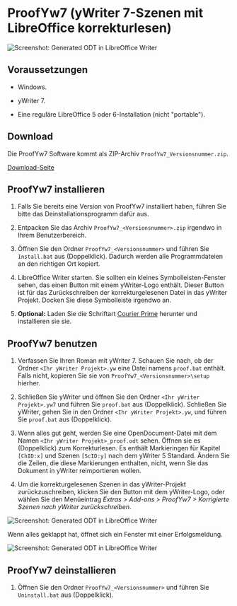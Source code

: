 # ProofYw7 (yWriter 7-Szenen mit LibreOffice korrekturlesen)

![Screenshot: Generated ODT in LibreOffice Writer](https://raw.githubusercontent.com/peter88213/ProofYw/master/docs/Screenshots/screenshot1d.png)

## Voraussetzungen

* Windows.

* yWriter 7.

* Eine reguläre LibreOffice 5 oder 6-Installation (nicht "portable").

## Download

Die ProofYw7 Software kommt als ZIP-Archiv `ProofYw7_Versionsnummer.zip`. 

[Download-Seite](https://github.com/peter88213/ProofYw7/releases)

## ProofYw7 installieren

1. Falls Sie bereits eine Version von ProofYw7 installiert haben, führen Sie bitte das Deinstallationsprogramm dafür aus. 

2. Entpacken Sie das Archiv `ProofYw7_<Versionsnummer>.zip` irgendwo in Ihrem Benutzerbereich.  

3. Öffnen Sie den Ordner `ProofYw7_<Versionsnummer>` und führen Sie `Install.bat` aus (Doppelklick). Dadurch werden alle Programmdateien an den richtigen Ort kopiert.

4. LibreOffice Writer starten. Sie sollten ein kleines Symbolleisten-Fenster sehen, das einen Button mit einem yWriter-Logo enthält. Dieser Button ist für das Zurückschreiben der korrekturgelesenen Datei in das yWriter Projekt. Docken Sie diese Symbolleiste irgendwo an. 

4. __Optional:__  Laden Sie die Schriftart [Courier Prime](https://quoteunquoteapps.com/courierprime) herunter und installieren sie sie.



## ProofYw7 benutzen

1. Verfassen Sie Ihren Roman mit yWriter 7. Schauen Sie nach, ob der Ordner `<Ihr yWriter Projekt>.yw` eine Datei namens `proof.bat` enthält. Falls nicht, kopieren Sie sie von `ProofYw7_<Versionsnummer>\setup` hierher.

2. Schließen Sie yWriter und öffnen Sie den Ordner `<Ihr yWriter Projekt>.yw7` und führen Sie `proof.bat` aus (Doppelklick). Schließen Sie yWriter, gehen Sie in den Ordner `<Ihr yWriter Projekt>.yw`, und führen Sie `proof.bat` aus (Doppelklick). 

3. Wenn alles gut geht, werden Sie eine OpenDocument-Datei mit dem Namen `<Ihr yWriter Projekt>_proof.odt` sehen. Öffnen sie es (Doppelklick) zum Korrekturlesen. Es enthält Markieringen für Kapitel `[ChID:x]` und Szenen `[ScID:y]` nach dem yWriter 5 Standard.  Ändern Sie die Zeilen, die diese Markierungen enthalten, nicht, wenn Sie das Dokument in yWriter reimportieren wollen. 

3. Um die korrekturgelesenen Szenen in das yWriter-Projekt zurückzuschreiben, klicken Sie den Button mit dem yWriter-Logo, oder wählen Sie den Menüeintrag  _Extras > Add-ons > ProofYw7 > Korrigierte Szenen nach yWriter zurückschreiben_.

![Screenshot: Generated ODT in LibreOffice Writer](https://raw.githubusercontent.com/peter88213/ProofYw/master/docs/Screenshots/screenshot2d.png)

Wenn alles geklappt hat, öffnet sich ein Fenster mit einer Erfolgsmeldung.

![Screenshot: Generated ODT in LibreOffice Writer](https://raw.githubusercontent.com/peter88213/ProofYw/master/docs/Screenshots/screenshot3d.png)



## ProofYw7 deinstallieren

1. Öffnen Sie den Ordner `ProofYw7_<Versionsnummer>` und führen Sie `Uninstall.bat` aus (Doppelklick).

